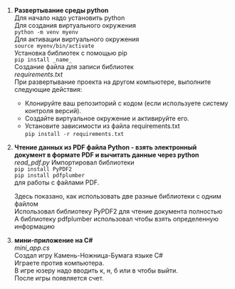 1. __Развертывание среды python__  
   Для начало надо установить python  
   Для создания виртуального окружения  
       `python -m venv myenv`   
   Для активации виртуального окружения  
       `source myenv/bin/activate`    
   Установка библиотек с помощью pip  
       `pip install _name_`  
   Создание файла для записи библиотек  
       _requirements.txt_  
   При развертывание проекта на другом компьютере, выполните следующие действия:  
   - Клонируйте ваш репозиторий с кодом (если используете систему контроля версий).  
   - Создайте виртуальное окружение и активируйте его.  
   - Установите зависимости из файла requirements.txt  
       `pip install -r requirements.txt`    

2. __Чтение данных из PDF файла Python - взять электронный документ в формате PDF и вычитать данные через python__  
       _read_pdf.py_ 
   Импортировал библиотеки  
       `pip install PyPDF2`  
       `pip install pdfplumber`  
   для работы с файлами PDF.  

   Здесь показано, как использовать две разные библиотеки с одним файлом  
   Использовал библиотеку PyPDF2 для чтение документа полностью  
   А библиотеку pdfplumber использовал чтобы взять определенную информацию  

3. __мини-приложение на C#__  
       _mini_app.cs_  
   Создал игру Камень-Ножница-Бумага языке C#  
   Играете против компьютера.  
   В игре юзеру надо вводить к, н, б или в чтобы выйти.  
   После игры появляется счет.  



